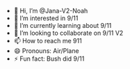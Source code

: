 - 👋 Hi, I’m @Jana-V2-Noah
- 👀 I’m interested in 9/11
- 🌱 I’m currently learning about 9/11
- 💞️ I’m looking to collaborate on 9/11 V2
- 📫 How to reach me 911
- 😄 Pronouns: Air/Plane
- ⚡ Fun fact: Bush did 9/11

<!---
Jana-V2-Noah/Jana-V2-Noah is a ✨ special ✨ repository because its `README.md` (this file) appears on your GitHub profile.
You can click the Preview link to take a look at your changes.
--->
